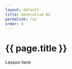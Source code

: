 ```yaml
---
layout: default
title: Generative AI
permalink: /ai
order: 4
---
```


# {{ page.title }}

Lesson here